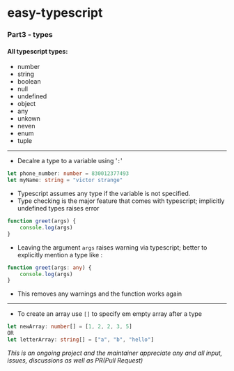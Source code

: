 # easy-typescript

### Part3 - types

#### All typescript types:

- number
- string
- boolean
- null
- undefined
- object
- any
- unkown
- neven
- enum
- tuple

---

- Decalre a type to a variable using '`:`'

```ts
let phone_number: number = 830012377493
let myName: string = "victor strange"
```

- Typescript assumes any type if the variable is not specified.
- Type checking is the major feature that comes with typescript; implicitly undefined types raises error

```ts
function greet(args) {
	console.log(args)
}
```

- Leaving the argument `args` raises warning via typescript; better to explicitly mention a type like :

```ts
function greet(args: any) {
	console.log(args)
}
```

- This removes any warnings and the function works again

---

- To create an array use `[]` to specify em empty array after a type

```ts
let newArray: number[] = [1, 2, 2, 3, 5]
OR
let letterArray: string[] = ["a", "b", "hello"]
```

_This is an ongoing project and the maintainer appreciate any and all input, issues, discussions as well as PR(Pull Request)_
